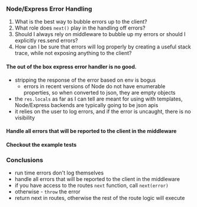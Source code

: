 ### Node/Express Error Handling

1. What is the best way to bubble errors up to the client?
1. What role does `next()` play in the handling off errors?
1. Should I always rely on middleware to bubble up my errors or should I explicitly res.send errors?
1. How can I be sure that errors will log properly by creating a useful stack trace, while not exposing anything to the client?


#### The out of the box express error handler is no good.
  - stripping the response of the error based on env is bogus
    - errors in recent versions of Node do not have enumerable properties, so when converted to json, they are empty objects
  - the `res.locals` as far as I can tell are meant for using with templates, Node/Express backends are typically going to be json apis
  - it relies on the user to log errors, and if the error is uncaught, there is no visibility


#### Handle all errors that will be reported to the client in the middleware

#### Checkout the example tests

### Conclusions
  - run time errors don't log themselves
  - handle all errors that will be reported to the client in the middleware
  - if you have access to the routes `next` function, call `next(error)`
  - otherwise - `throw` the error
  - return next in routes, otherwise the rest of the route logic will execute


